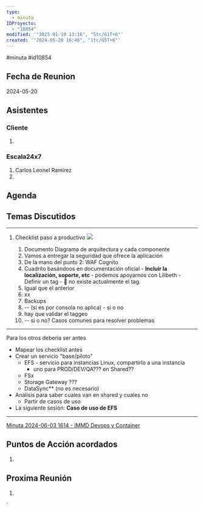 ```yaml
---
type:
  - minuta
IDProyecto:
  - "10854"
modified: '"2025-01-10 13:16", "5tc/G1T+6"'
created: '"2024-05-20 16:46", "1tc/G5T+6"'
---
```

#minuta 
#id10854
## Fecha de Reunion
2024-05-20

## Asistentes

### Cliente
1. 
### Escala24x7
1. Carlos Leonel Ramírez
2. 

## Agenda

## Temas Discutidos

--- 
1. Checklist paso a productivo
	![](Pasted%20image%2020240520155109.png)

	1. Documento Diagrama de arquitectura y cada componente
	2. Vamos a entregar la seguridad que ofrece la aplicación
	3. De la mano del punto 2: WAF Cognito
	4. Cuadrito basándoos en documentación oficial - **Incluir la localización, soporte, etc** - podemos apoyarnos con Lilibeth - Definir un tag - 🚩 no existe actualmente el tag.
	5. Igual que el anterior
	6. xx
	7. Backups
	8. -- (si es por consola no aplica) - si o no
	9. hay que validar el taggeo
	10. -- si o no? Casos comunes para resolver problemas
--- 
Para los otros debería ser antes
- Mapear los checklist antes
- Crear un servicio "base/piloto"
	- EFS  - servicio para instancias Linux, compartirlo a una instancia 
		- uno para PROD/DEV/QA??? en Shared??
	- FSx
	- Storage Gateway ???
	- DataSync** (no es necesario)
- Análisis para saber cuales van en shared y cuales no
	- Partir de casos de uso
- La siguiente sesión: **Caso de uso de EFS**



---
[Minuta 2024-06-03 1614 - IMMD Devops y Container](Minuta%202024-06-03%201614%20-%20IMMD%20Devops%20y%20Container.md)

## Puntos de Acción acordados
1. 

## Proxima Reunión
1.  

`
